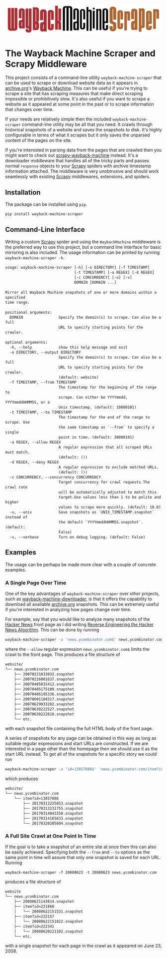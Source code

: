 ![The Wayback Machine Scraper Logo](img/logo.png)

# The Wayback Machine Scraper and Scrapy Middleware

This project consists of a command-line utility `wayback-machine-scraper` that can be used to scrape or download website data as it appears in [archive.org](http://archive.org)'s [Wayback Machine](https://archive.org/web/).
This can be useful if you're trying to scrape a site that has scraping measures that make direct scraping impossible or prohibitively slow.
It's also useful if you want to scrape a website as it appeared at some point in the past or to scrape information that changes over time.

If your needs are relatively simple then the included `wayback-machine-scraper` command-line utility may be all that you need.
It crawls through historical snapshots of a website and saves the snapshots to disk.
It's highly configurable in terms of what it scrapes but it only saves the unparsed content of the pages on the site.

If you're interested in parsing data from the pages that are crawled then you might want to check out [scrapy-wayback-machine](https://github.com/sangaline/scrapy-wayback-machine) instead.
It's a downloader middleware that handles all of the tricky parts and passes normal `response` objects to your [Scrapy](https://scrapy.org) spiders with archive timestamp information attached.
The middleware is very unobtrusive and should work seamlessly with existing [Scrapy](https://scrapy.org) middlewares, extensions, and spiders.

## Installation

The package can be installed using `pip`.

```bash
pip install wayback-machine-scraper
```

## Command-Line Interface

Writing a custom [Scrapy](https://scrapy.org) spider and using the `WaybackMachine` middleware is the preferred way to use this project, but a command line interface for basic mirroring is also included.
The usage information can be printed by running `wayback-machine-scraper -h`.

```
usage: wayback-machine-scraper [-h] [-o DIRECTORY] [-f TIMESTAMP]
                               [-t TIMESTAMP] [-a REGEX] [-d REGEX]
                               [-c CONCURRENCY] [-u] [-v]
                               DOMAIN [DOMAIN ...]

Mirror all Wayback Machine snapshots of one or more domains within a specified
time range.

positional arguments:
  DOMAIN                Specify the domain(s) to scrape. Can also be a full
                        URL to specify starting points for the crawler.

optional arguments:
  -h, --help            show this help message and exit
  -o DIRECTORY, --output DIRECTORY
                        Specify the domain(s) to scrape. Can also be a full
                        URL to specify starting points for the crawler.
                        (default: website)
  -f TIMESTAMP, --from TIMESTAMP
                        The timestamp for the beginning of the range to
                        scrape. Can either be YYYYmmdd, YYYYmmddHHMMSS, or a
                        Unix timestamp. (default: 10000101)
  -t TIMESTAMP, --to TIMESTAMP
                        The timestamp for the end of the range to scrape. Use
                        the same timestamp as `--from` to specify a single
                        point in time. (default: 30000101)
  -a REGEX, --allow REGEX
                        A regular expression that all scraped URLs must match.
                        (default: ())
  -d REGEX, --deny REGEX
                        A regular expression to exclude matched URLs.
                        (default: ())
  -c CONCURRENCY, --concurrency CONCURRENCY
                        Target concurrency for crawl requests.The crawl rate
                        will be automatically adjusted to match this
                        target.Use values less than 1 to be polite and higher
                        values to scrape more quickly. (default: 10.0)
  -u, --unix            Save snapshots as `UNIX_TIMESTAMP.snapshot` instead of
                        the default `YYYYmmddHHMMSS.snapshot`. (default:
                        False)
  -v, --verbose         Turn on debug logging. (default: False)
```

## Examples

The usage can be perhaps be made more clear with a couple of concrete examples.

### A Single Page Over Time

One of the key advantages of `wayback-machine-scraper` over other projects, such as [wayback-machine-downloader](https://github.com/hartator/wayback-machine-downloader), is that it offers the capability to download all available [archive.org](https://archive.org) snapshots.
This can be extremely useful if you're interested in analyzing how pages change over time.

For example, say that you would like to analyze many snapshots of the [Hacker News](news.ycombinator.com) front page as I did writing [Reverse Engineering the Hacker News Algorithm](http://sangaline.com/post/reverse-engineering-the-hacker-news-ranking-algorithm/).
This can be done by running

```bash
wayback-machine-scraper -a 'news.ycombinator.com$' news.ycombinator.com
```

where the `--allow` regular expression `news.ycombinator.com$` limits the crawl to the front page.
This produces a file structure of

```
website/
└── news.ycombinator.com
    ├── 20070221033032.snapshot
    ├── 20070226001637.snapshot
    ├── 20070405032412.snapshot
    ├── 20070405175109.snapshot
    ├── 20070406195336.snapshot
    ├── 20070601184317.snapshot
    ├── 20070629033202.snapshot
    ├── 20070630222527.snapshot
    ├── 20070630222818.snapshot
    └── etc.
```

with each snapshot file containing the full HTML body of the front page.

A series of snapshots for any page can be obtained in this way as long as suitable regular expressions and start URLs are constructed.
If we are interested in a page other than the homepage then we should use it as the start URL instead.
To get all of the snapshots for a specific story we could run

```bash
wayback-machine-scraper -a 'id=13857086$' 'news.ycombinator.com/item?id=13857086'
```

which produces

```
website/
└── news.ycombinator.com
    └── item?id=13857086
        ├── 20170313225853.snapshot
        ├── 20170313231755.snapshot
        ├── 20170314043150.snapshot
        ├── 20170314165633.snapshot
        └── 20170320205604.snapshot
```

### A Full Site Crawl at One Point In Time

If the goal is to take a snapshot of an entire site at once then this can also be easily achieved.
Specifying both the `--from` and `--to` options as the same point in time will assure that only one snapshot is saved for each URL.
Running

```
wayback-machine-scraper -f 20080623 -t 20080623 news.ycombinator.com
```

produces a file structure of

```
website
└── news.ycombinator.com
    ├── 20080621143814.snapshot
    ├── item?id=221868
    │   └── 20080622151531.snapshot
    ├── item?id=222157
    │   └── 20080622151822.snapshot
    ├── item?id=222341
    │   └── 20080620221102.snapshot
    └── etc.
```

with a single snapshot for each page in the crawl as it appeared on June 23, 2008.
